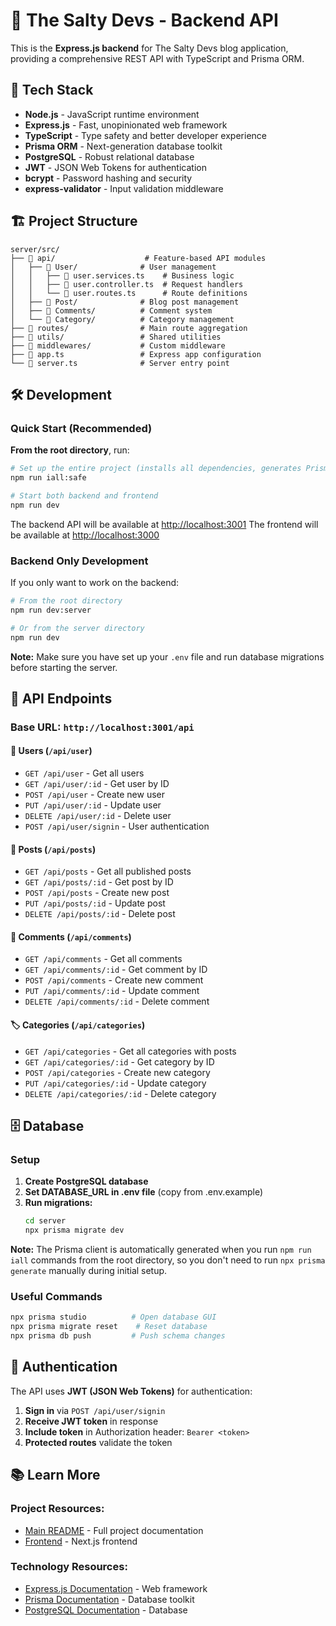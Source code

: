 # 🔧 The Salty Devs - Backend API

This is the **Express.js backend** for The Salty Devs blog application, providing a comprehensive REST API with TypeScript and Prisma ORM.

## 🚀 Tech Stack

- **Node.js** - JavaScript runtime environment
- **Express.js** - Fast, unopinionated web framework
- **TypeScript** - Type safety and better developer experience
- **Prisma ORM** - Next-generation database toolkit
- **PostgreSQL** - Robust relational database
- **JWT** - JSON Web Tokens for authentication
- **bcrypt** - Password hashing and security
- **express-validator** - Input validation middleware

## 🏗️ Project Structure

```
server/src/
├── 📁 api/                    # Feature-based API modules
│   ├── 📁 User/              # User management
│   │   ├── 📄 user.services.ts    # Business logic
│   │   ├── 📄 user.controller.ts  # Request handlers
│   │   └── 📄 user.routes.ts      # Route definitions
│   ├── 📁 Post/              # Blog post management
│   ├── 📁 Comments/          # Comment system
│   └── 📁 Category/          # Category management
├── 📁 routes/                # Main route aggregation
├── 📁 utils/                 # Shared utilities
├── 📁 middlewares/           # Custom middleware
├── 📄 app.ts                 # Express app configuration
└── 📄 server.ts              # Server entry point
```

## 🛠️ Development

### **Quick Start (Recommended)**

**From the root directory**, run:

```bash
# Set up the entire project (installs all dependencies, generates Prisma client)
npm run iall:safe

# Start both backend and frontend
npm run dev
```

The backend API will be available at [http://localhost:3001](http://localhost:3001)
The frontend will be available at [http://localhost:3000](http://localhost:3000)

### **Backend Only Development**

If you only want to work on the backend:

```bash
# From the root directory
npm run dev:server

# Or from the server directory
npm run dev
```

**Note:** Make sure you have set up your `.env` file and run database migrations before starting the server.

## 🔌 API Endpoints

### **Base URL:** `http://localhost:3001/api`

#### **👤 Users** (`/api/user`)

- `GET /api/user` - Get all users
- `GET /api/user/:id` - Get user by ID
- `POST /api/user` - Create new user
- `PUT /api/user/:id` - Update user
- `DELETE /api/user/:id` - Delete user
- `POST /api/user/signin` - User authentication

#### **📝 Posts** (`/api/posts`)

- `GET /api/posts` - Get all published posts
- `GET /api/posts/:id` - Get post by ID
- `POST /api/posts` - Create new post
- `PUT /api/posts/:id` - Update post
- `DELETE /api/posts/:id` - Delete post

#### **💬 Comments** (`/api/comments`)

- `GET /api/comments` - Get all comments
- `GET /api/comments/:id` - Get comment by ID
- `POST /api/comments` - Create new comment
- `PUT /api/comments/:id` - Update comment
- `DELETE /api/comments/:id` - Delete comment

#### **🏷️ Categories** (`/api/categories`)

- `GET /api/categories` - Get all categories with posts
- `GET /api/categories/:id` - Get category by ID
- `POST /api/categories` - Create new category
- `PUT /api/categories/:id` - Update category
- `DELETE /api/categories/:id` - Delete category

## 🗄️ Database

### **Setup**

1. **Create PostgreSQL database**
2. **Set DATABASE_URL in .env file** (copy from .env.example)
3. **Run migrations:**
   ```bash
   cd server
   npx prisma migrate dev
   ```

**Note:** The Prisma client is automatically generated when you run `npm run iall` commands from the root directory, so you don't need to run `npx prisma generate` manually during initial setup.

### **Useful Commands**

```bash
npx prisma studio          # Open database GUI
npx prisma migrate reset    # Reset database
npx prisma db push         # Push schema changes
```

## 🔐 Authentication

The API uses **JWT (JSON Web Tokens)** for authentication:

1. **Sign in** via `POST /api/user/signin`
2. **Receive JWT token** in response
3. **Include token** in Authorization header: `Bearer <token>`
4. **Protected routes** validate the token

## 📚 Learn More

### **Project Resources:**

- [Main README](../README.md) - Full project documentation
- [Frontend](../client/README.md) - Next.js frontend

### **Technology Resources:**

- [Express.js Documentation](https://expressjs.com/) - Web framework
- [Prisma Documentation](https://www.prisma.io/docs) - Database toolkit
- [PostgreSQL Documentation](https://www.postgresql.org/docs/) - Database
